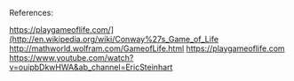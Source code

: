 References:

https://playgameoflife.com/](http://en.wikipedia.org/wiki/Conway%27s_Game_of_Life
http://mathworld.wolfram.com/GameofLife.html
https://playgameoflife.com
https://www.youtube.com/watch?v=ouipbDkwHWA&ab_channel=EricSteinhart

